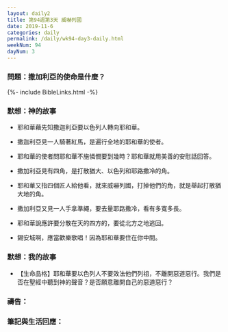 ```yaml
---
layout: daily2
title: 第94週第3天 威嚇列國
date: 2019-11-6
categories: daily
permalink: /daily/wk94-day3-daily.html
weekNum: 94
dayNum: 3
---
```


### 問題：撒加利亞的使命是什麼？

{%- include BibleLinks.html -%}

### 默想：神的故事
+ 耶和華藉先知撒迦利亞要以色列人轉向耶和華。

+ 撒迦利亞見一人騎著紅馬，是遍行全地的耶和華的使者。

+ 耶和華的使者問耶和華不施憐憫要到幾時？耶和華就用美善的安慰話回答。

+ 撒加利亞見有四角，是打散猶大、以色列和耶路撒冷的角。

+ 耶和華又指四個匠人給他看，就來威嚇列國，打掉他們的角，就是舉起打散猶大地的角。

+ 撒加利亞又見一人手拿準繩，要去量耶路撒冷，看有多寬多長。

+ 耶和華說應許要分散在天的四方的，要從北方之地逃回。

+ 錫安城啊，應當歡樂歌唱！因為耶和華要住在你中間。


### 默想：我的故事
+ 【生命品格】耶和華要以色列人不要效法他們列祖，不離開惡道惡行。我們是否在聖經中聽到神的聲音？是否願意離開自己的惡道惡行？


### 禱告：

### 筆記與生活回應：

